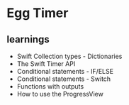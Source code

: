 

# Egg Timer



## learnings

* Swift Collection types - Dictionaries
* The Swift Timer API
* Conditional statements - IF/ELSE
* Conditional statements - Switch
* Functions with outputs
* How to use the ProgressView



